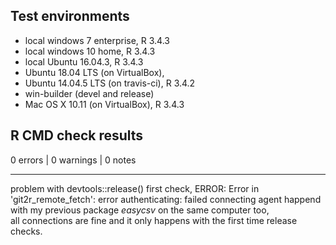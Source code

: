 ## Test environments
* local windows 7 enterprise, R 3.4.3
* local windows 10 home, R 3.4.3
* local Ubuntu 16.04.3, R 3.4.3
* Ubuntu 18.04 LTS (on VirtualBox), 
* Ubuntu 14.04.5 LTS (on travis-ci), R 3.4.2
* win-builder (devel and release)
* Mac OS X 10.11 (on VirtualBox), R 3.4.3



## R CMD check results

0 errors | 0 warnings | 0 notes


---
 
problem with devtools::release() first check,
ERROR: Error in 'git2r_remote_fetch': error authenticating: failed connecting agent
happend with my previous package *easycsv* on the same computer too,    
all connections are fine and it only happens with the first time release checks.    


